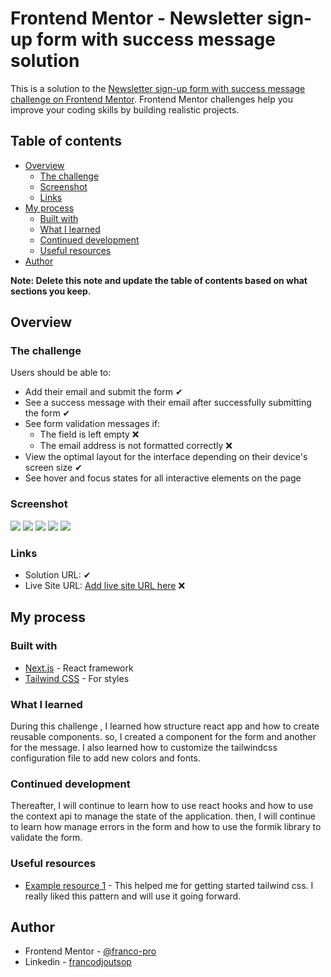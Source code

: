 # Frontend Mentor - Newsletter sign-up form with success message solution

This is a solution to the [Newsletter sign-up form with success message challenge on Frontend Mentor](https://www.frontendmentor.io/challenges/newsletter-signup-form-with-success-message-3FC1AZbNrv). Frontend Mentor challenges help you improve your coding skills by building realistic projects.

## Table of contents

- [Overview](#overview)
  - [The challenge](#the-challenge)
  - [Screenshot](#screenshot)
  - [Links](#links)
- [My process](#my-process)
  - [Built with](#built-with)
  - [What I learned](#what-i-learned)
  - [Continued development](#continued-development)
  - [Useful resources](#useful-resources)
- [Author](#author)

**Note: Delete this note and update the table of contents based on what sections you keep.**

## Overview

### The challenge

Users should be able to:

- Add their email and submit the form ✔
- See a success message with their email after successfully submitting the form ✔
- See form validation messages if:
  - The field is left empty ❌
  - The email address is not formatted correctly ❌
- View the optimal layout for the interface depending on their device's screen size ✔
- See hover and focus states for all interactive elements on the page

### Screenshot

![](../newsletter%20challenge/sreenshots%20solution/hover%20design.png)
![](../newsletter%20challenge/sreenshots%20solution/responsive%20design.png)
![](../newsletter%20challenge/sreenshots%20solution/responsive%20mesage%20successful.png)
![](../newsletter%20challenge/sreenshots%20solution/Screenshot%20Capture%20-%20desktop-message-successful.png)
![](../newsletter%20challenge/sreenshots%20solution/Screenshot%20Capture-desktop-sign-up.png)

### Links

- Solution URL: [](https://github.com/franco-pro/frontend-mentor-challenge-newsletter) ✔
- Live Site URL: [Add live site URL here](https://your-live-site-url.com) ❌

## My process

### Built with

- [Next.js](https://nextjs.org/) - React framework
- [Tailwind CSS](https://tailwindcss.com/) - For styles

### What I learned

During this challenge , I learned how structure react app and how to create reusable components.
so, I created a component for the form and another for the message.
I also learned how to customize the tailwindcss configuration file to add new colors and fonts.

### Continued development

Thereafter, I will continue to learn how to use react hooks and how to use the context api to manage the state of the application. then, I will continue to learn how manage errors in the form and how to use the formik library to validate the form.

### Useful resources

- [Example resource 1](https://www.tailwind.com/docs) - This helped me for getting started tailwind css. I really liked this pattern and will use it going forward.

## Author

- Frontend Mentor - [@franco-pro](https://www.frontendmentor.io/profile/franco-pro)
- Linkedin - [francodjoutsop](https://www.linkedin.com/in/franck-djoutsop/)
